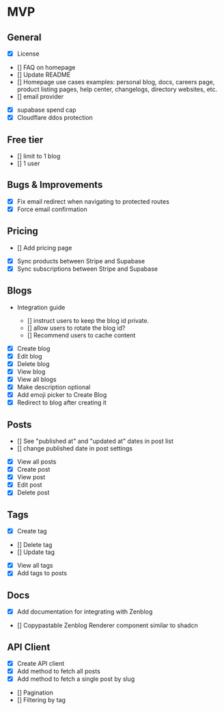 # MVP

## General

- [x] License
- [] FAQ on homepage
- [] Update README
- [] Homepage use cases examples: personal blog, docs, careers page, product listing pages, help center, changelogs, directory websites, etc.
- [] email provider
- [x] supabase spend cap
- [x] Cloudflare ddos protection

## Free tier

- [] limit to 1 blog
- [] 1 user

## Bugs & Improvements

- [x] Fix email redirect when navigating to protected routes
- [x] Force email confirmation

## Pricing

- [] Add pricing page
- [x] Sync products between Stripe and Supabase
- [x] Sync subscriptions between Stripe and Supabase

## Blogs

- Integration guide

  - [] instruct users to keep the blog id private.
  - [] allow users to rotate the blog id?
  - [] Recommend users to cache content

- [x] Create blog
- [x] Edit blog
- [x] Delete blog
- [x] View blog
- [x] View all blogs
- [x] Make description optional
- [x] Add emoji picker to Create Blog
- [x] Redirect to blog after creating it

## Posts

- [] See "published at" and "updated at" dates in post list
- [] change published date in post settings
- [x] View all posts
- [x] Create post
- [x] View post
- [x] Edit post
- [x] Delete post

## Tags

- [x] Create tag
- [] Delete tag
- [] Update tag
- [x] View all tags
- [x] Add tags to posts

## Docs

- [x] Add documentation for integrating with Zenblog
- [] Copypastable Zenblog Renderer component similar to shadcn

## API Client

- [x] Create API client
- [x] Add method to fetch all posts
- [x] Add method to fetch a single post by slug
- [] Pagination
- [] Filtering by tag
